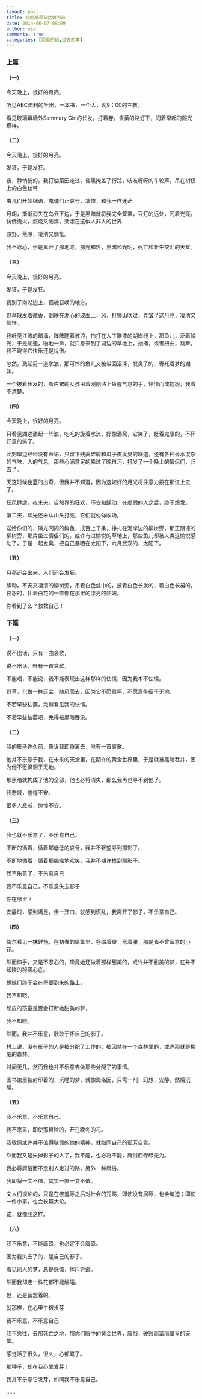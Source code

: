 ```yaml
---
layout: post
title: 写给莫须有姑娘的诗
date: 2014-06-07 09:09
author: user
comments: true
categories: [恋爱的话,过去的事]
---
```


### 上篇

#### （一）

今天晚上，很好的月亮。

听见ABC流利的吐出，一本书，一个人，晚9：00的三教。

看见玻璃幕墙外Sammary Girl的长发，打着卷，昏黄的路灯下，闪着早起的熙光模样。

#### （二）

今天晚上，很好的月亮。

发狂，于是发狂。

夜，静悄悄的，我打油菜田走过，昏黑掩盖了行踪，吱吱呀呀的车轮声，吊在树杈上的白色丝带

虫儿们开始细语，鬼魂们正哀号，凄惨，和我一样迷茫

月朗，渐渐消失在乌云下边，于是黑暗就将我完全笼罩，豆灯的远处，闪着光亮，仿佛鬼火，燃烧又荡漾，荡漾在这似人非人的世界

原野，荒凉，凄清又惆怅。

我不忍心，于是离开了那地方，那光和热，黑暗和光明，死亡和新生交汇的天堂。

#### （三）

今天晚上，很好的月亮。

发狂，于是发狂。

我到了南湖边上，孤魂召唤的地方。

野草散发着微香，倒映在湖心的波面上，风，打狮山吹过，弄皱了这月亮，凄清又惆怅。

我听见江流的暗涌，阵阵随着波浪，拍打在人工雕漆的湖岸线上，那鱼儿，泛着鳞光，于是加速，啪地一声，就只身来到了湖边的草地上，抽搐，或者扭曲，跳舞，我不晓得它快乐还是忧伤。

忽然，溅起另一道水浪，那可怜的鱼儿又被带回沼泽，发臭了的，寄托着梦的湖渊。

一个披着长发的，着白裙的女孩甩着刚刚沾上鱼腥气息的手，怜惜而或抱怨，我看不清楚。

#### （四）

今天晚上，很好的月亮。

只看见湖边涌起一阵浪，吃吃的旋着水流，好像酒窝，它笑了，眨着鬼眼的，不怀好意的笑了。

此刻岸边已经没有声语，只留下残羹碎屑和瓜子皮发臭的味道，还有各种香水混杂的气味，人的气息。那些心满意足的躲过了晚自习，打发了一个晚上的情侣们，归去了。

天这时候也蓝的出奇，但我并不知道，因为这姣好的月光将注意力投在那江上去了。

狂风肆虐，夜未央，自然界的狂欢，不安和躁动，在虚假的人之后，终于爆发。

第二天，熙光还未从山头打亮，它们就匆匆收场。

送给你们的，磷光闪闪的鲜鱼，成百上千条，挣扎在河岸边的柳树旁，那正阴凉的柳树旁，那片坐过情侣们的，或许有过愉悦的草地上，那些鱼儿却被人类这愉悦感动了，于是一起发臭，把自己暴晒在太阳下，六月武汉的，太阳下。

#### （五）

月亮还会出来，人们还会发狂。

躁动，不安又凄清的柳树旁，吊着白色丝巾的，披着白色长发的，着白色长裙的，哀怨的，扎着白花的一直都在那里的漂亮的姑娘。

你看到了么？救救自己！

### 下篇

#### （一）

说不出话，只有一曲哀歌，

说不出话，唯有一首哀歌，

不能唱，不能说，我不能表现出这样那样的怯懦，因为我本不怯懦。

野草，化做一抹灰尘，随风而去，因为它不愿意呵，不愿意徘徊于无地，

不若早些枯萎，免得看见我的怯懦。

不若早些枯萎吧，免得被黑暗吞没。

####  （二）

我的影子许久前，告诉我即将离去，唯有一首哀歌。

他并不乐意于我，在未来的天堂里，在期许的黄金世界里，于是就被黑暗吞并，因为他不愿徘徊于无地。

那黑暗就构成了他的全部，他也必将消失，那么我再也寻不到他了。

我悲戚，惶惶不安。

很多人悲戚，惶惶不安。

####  （三）

我也就不乐意了，不乐意自己。

不断的循着，循着那低低的哀号，我并不奢望寻到那影子。

不断地循着，循着那痴痴地欢笑，我并不期许找到那影子。

我不乐意了，不乐意自己

我不乐意自己，不乐意失去影子

你在哪里？

安静时，感到满足，但一开口，就感到慌乱，我离开了影子，不乐意自己。

####  （四）

偶尔看见一抹鲜艳，在初春的氤氲里，卷缩着瓣，弯着腰，那是我不曾留意的小花。

然而伸手，又是不忍心的，毕竟她还做着那样甜美的，或许并不甜美的梦，在并不知晓的秘密心底。

蝴蝶们终于会在将要到来的路上，

我不知晓。

顽皮的孩童是否会打断她甜美的梦，

我不知晓。

然而，我并不乐意，耿耿于怀自己的影子。

村上说，没有影子的人是被分配了工作的，被囚禁在一个森林里的，或许那就是挪威的森林。

时间无几，然而我也并不乐意去做那些分配了的事情。

图书馆里被封印着的，沉睡的梦，就像海洛因，只需一剂，幻想，安静，然后沉睡。

####  （五）

我不乐意，不乐意自己。

我不愿采，即使那冒险的，开在晚冬的花。

我敬佩或许并不值得敬佩的她的精神，就如同自己的孤芳自赏。

然而我又是失掉影子的人了，我不能，也必将不能，庸俗而碌碌无为。

我必将庸俗而不走别人走过的路，另外一种庸俗。

我即将一文不值，其实一直一文不值。

文人们谈论的，只是在被羞辱之后对社会的咒骂，即使没有屈辱，也会编造；即使一件小事，也会长篇大论。

诺，就像我这样。

####  （六）

我不乐意，不能庸碌，也必定不会庸碌。

因为我失去了的，是自己的影子。

看见别人的梦，总是感慨，挥斥方遒。

然而我却连一株花都不能触碰。

但，还是留念着的。

就那样，在心里生根发芽

我不乐意，不乐意自己

我不愿往，去那死亡之地，那你们眼中的黄金世界，庸俗，破败而富丽堂皇的天堂。

感觉活了很久，很久，心都累了。

那种子，却在我心里发芽！

我并不乐意它发芽，如同我不乐意自己。

……

